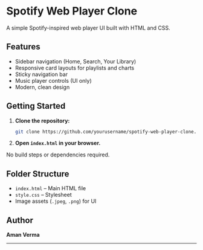 # Spotify Web Player Clone

A simple Spotify-inspired web player UI built with HTML and CSS.

## Features

- Sidebar navigation (Home, Search, Your Library)
- Responsive card layouts for playlists and charts
- Sticky navigation bar
- Music player controls (UI only)
- Modern, clean design



## Getting Started

1. **Clone the repository:**
   ```sh
   git clone https://github.com/yourusername/spotify-web-player-clone.git
   ```
2. **Open `index.html` in your browser.**

No build steps or dependencies required.

## Folder Structure

- `index.html` – Main HTML file
- `style.css` – Stylesheet
- Image assets (`.jpeg`, `.png`) for UI

## Author

**Aman Verma**

---


